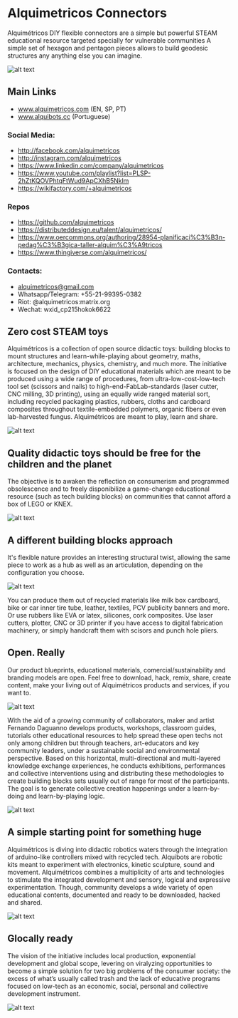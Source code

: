 # Alquimetricos Connectors

Alquimétricos DIY flexible connectors are a simple but powerful STEAM educational resource targeted specially for vulnerable communities
A simple set of hexagon and pentagon pieces allows to build geodesic structures any anything else you can imagine. 

![alt text](http://alquimetricos.com/wp-content/uploads/2020/04/2BB3A146-138D-444C-BC3C-2ABF2E51488E-1024x768.jpeg)

## Main Links
* www.alquimetricos.com (EN, SP, PT)
* www.alquibots.cc (Portuguese)
 
### Social Media:
* http://facebook.com/alquimetricos
* http://instagram.com/alquimetricos
* https://www.linkedin.com/company/alquimetricos 
* https://www.youtube.com/playlist?list=PLSP-2hZtKQOVPhtqFtWud9ApCXhB5Nklm
* https://wikifactory.com/+alquimetricos

### Repos
* https://github.com/alquimetricos
* https://distributeddesign.eu/talent/alquimetricos/ 
* https://www.oercommons.org/authoring/28954-planificaci%C3%B3n-pedag%C3%B3gica-taller-alquim%C3%A9tricos
* https://www.thingiverse.com/alquimetricos/

### Contacts:
* alquimetricos@gmail.com
* Whatsapp/Telegram: +55-21-99395-0382
* Riot: @alquimetricos:matrix.org
* Wechat: wxid_cp215hokok6622



## Zero cost STEAM toys
Alquimétricos is a collection of open source didactic toys: building blocks to mount structures and learn-while-playing about geometry, maths, architecture, mechanics, physics, chemistry, and much more. The initiative is focused on the design of DIY educational materials which are meant to be produced using a wide range of procedures, from ultra-low-cost-low-tech tool set (scissors and nails) to high-end-FabLab-standards (laser cutter, CNC milling, 3D printing), using an equally wide ranged material sort, including recycled packaging plastics, rubbers, cloths and cardboard composites throughout textile-embedded polymers, organic fibers or even lab-harvested fungus. Alquimétricos are meant to play, learn and share.

![alt text](http://alquimetricos.com/wp-content/uploads/2019/11/DSC5673.NEF-1-1024x680.jpg)

## Quality didactic toys should be free for the children and the planet
The objective is to awaken the reflection on consumerism and programmed obsolescence and to freely disponibilize a game-change educational resource (such as tech building blocks) on communities that cannot afford a box of LEGO or KNEX.

![alt text](http://alquimetricos.com/wp-content/uploads/2020/04/0C87CECE-26C9-4075-811F-494569295E3F-1024x768.jpeg)


## A different building blocks approach
It's flexible nature provides an interesting structural twist, allowing the same piece to work as a hub as well as an articulation, depending on the configuration you choose.

![alt text](http://alquimetricos.com/wp-content/uploads/2020/04/97FDE110-EEB4-4200-8FAB-B0D6FDB32ACE-1024x768.jpeg)

You can produce them out of recycled materials like milk box cardboard, bike or car inner tire tube, leather, textiles, PCV publicity banners and more. Or use rubbers like EVA or latex, silicones, cork composites.
Use laser cutters, plotter, CNC or 3D printer if you have access to digital fabrication machinery, or simply handcraft them with scisors and punch hole pliers.


## Open. Really
Our product blueprints, educational materials, comercial/sustainability and branding models are open. Feel free to download, hack, remix, share, create content, make your living out of Alquimétricos products and services, if you want to.

![alt text](http://alquimetricos.com/wp-content/uploads/2020/04/IMG_20190803_131102-ANIMATION.gif)

With the aid of a growing community of collaborators, maker and artist Fernando Daguanno develops products, workshops, classroom guides, tutorials other educational resources to help spread these open techs not only among children but through teachers, art-educators and key community leaders, under a sustainable social and environmental perspective. Based on this horizontal, multi-directional and multi-layered knowledge exchange experiences, he conducts exhibitions, performances and collective interventions using and distributing these methodologies to create building blocks sets usually out of range for most of the participants. The goal is to generate collective creation happenings under a learn-by-doing and learn-by-playing logic.

![alt text](http://alquimetricos.com/wp-content/uploads/2020/04/img_20190804_104951-1024x682.jpg)


## A simple starting point for something huge
Alquimétricos is diving into didactic robotics waters through the integration of arduino-like controllers mixed with recycled tech. Alquibots are robotic kits meant to experiment with electronics, kinetic sculpture, sound and movement. Alquimétricos combines a multiplicity of arts and technologies to stimulate the integrated development and sensory, logical and expressive experimentation. Though, community develops a wide variety of open educational contents, documented and ready to be downloaded, hacked and shared.

![alt text](http://alquimetricos.com/wp-content/uploads/2020/04/47342605472_97c59bb542_o-1024x681.jpg)


## Glocally ready
The vision of the initiative includes local production, exponential development and global scope, levering on viralyzing opportunities to become a simple solution for two big problems of the consumer society: the excess of what’s usually called trash and the lack of educative programs focused on low-tech as an economic, social, personal and collective development instrument.

![alt text](http://alquimetricos.com/wp-content/uploads/2019/11/20190914_162320-1-1024x680.jpg)


